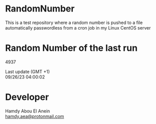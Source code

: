 # RandomNumber    
This is a test repository where a random number is pushed to a file automatically passwordless from a cron job in my Linux CentOS server    
# Random Number of the last run   
4937
      
Last update (GMT +1)    
09/26/23 04:00:02
# Developer    
Hamdy Abou El Anein   
hamdy.aea@protonmail.com
